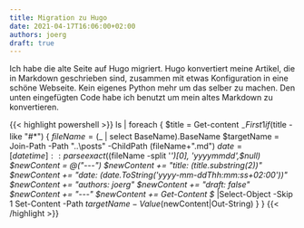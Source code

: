 ```yaml
---
title: Migration zu Hugo
date: 2021-04-17T16:06:00+02:00
authors: joerg
draft: true
---
```


Ich habe die alte Seite auf Hugo migriert. Hugo konvertiert meine Artikel, die in Markdown geschrieben sind, zusammen mit etwas Konfiguration in eine schöne Webseite. Kein eigenes Python mehr um das selber zu machen. Den unten eingefügten Code habe ich benutzt um mein altes Markdown zu konvertieren.

<!--more-->

{{< highlight powershell >}}
ls | foreach {
$title = Get-content $_ -First 1
if($title -like "#*") {
    $fileName = ($_ | select BaseName).BaseName
    $targetName = Join-Path -Path "..\posts" -ChildPath $($fileName+".md")
    $date = [datetime]::parseexact(($fileName -split '_')[0], 'yyyymmdd',$null)
    $newContent = @("---")
    $newContent += "title: $($title.substring(2))"
    $newContent += "date: $($date.ToString('yyyy-mm-ddThh:mm:ss+02:00'))"
    $newContent += "authors: joerg"
    $newContent += "draft: false"
    $newContent += "---"
    $newContent += Get-Content $_ |Select-Object -Skip 1
    Set-Content -Path $targetName -Value ($newContent|Out-String)
  }
}
{{< /highlight >}}
